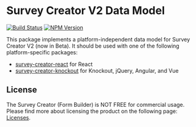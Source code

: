 # Survey Creator V2 Data Model

[![Build Status](https://dev.azure.com/SurveyJS/SurveyJS%20Integration%20Tests/_apis/build/status/SurveyJS%20Creator?branchName=master)](https://dev.azure.com/SurveyJS/SurveyJS%20Integration%20Tests/_build/latest?definitionId=8&branchName=master)
<a href="https://www.npmjs.com/package/survey-creator"><img alt="NPM Version" src="https://img.shields.io/npm/v/survey-creator.svg" data-canonical-src="https://img.shields.io/npm/v/survey-creator.svg" style="max-width:100%;"></a>

This package implements a platform-independent data model for Survey Creator V2 (now in Beta). It should be used with one of the following platform-specific packages:

- [survey-creator-react](../survey-creator-react) for React
- [survey-creator-knockout](../survey-creator-knockout) for Knockout, jQuery, Angular, and Vue

## License

The Survey Creator (Form Builder) is NOT FREE for commercial usage. Please find more about licensing the product on the following page: [Licenses](http://surveyjs.io/Licenses).
